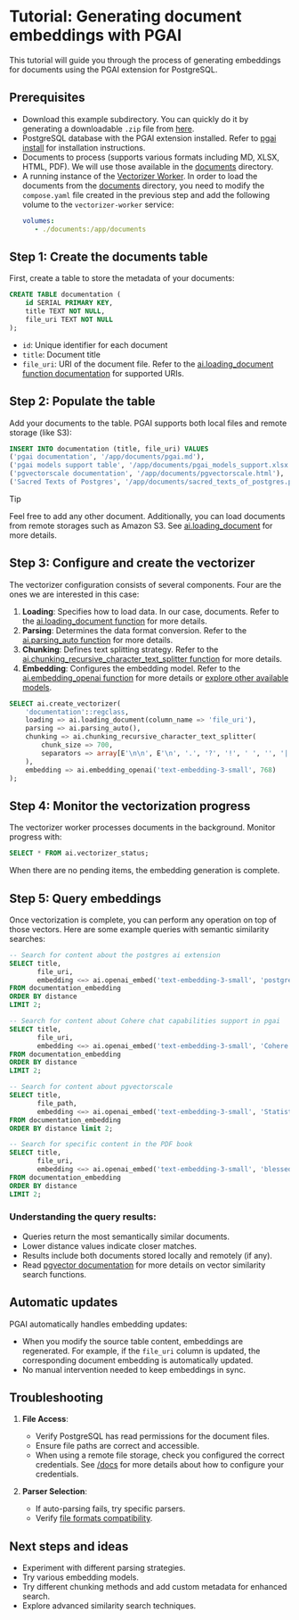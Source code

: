 # Tutorial: Generating document embeddings with PGAI

This tutorial will guide you through the process of generating embeddings for documents using the PGAI extension for PostgreSQL.

## Prerequisites

- Download this example subdirectory. You can quickly do it by generating a downloadable `.zip` file from [here](https://download-directory.github.io/?url=https%3A%2F%2Fgithub.com%2Ftimescale%2Fpgai%2Ftree%2Fmain%2Fexamples%2Fembeddings_from_documents).
- PostgreSQL database with the PGAI extension installed. Refer to [pgai install](/docs/README.md#pgai-install) for installation instructions.
- Documents to process (supports various formats including MD, XLSX, HTML, PDF). We will use those available in the [documents](documents) directory.
- A running instance of the [Vectorizer Worker](/docs/vectorizer/worker.md). In order to load the documents from the [documents](documents) directory, you need to modify the `compose.yaml` file created in the previous step and add the following volume to the `vectorizer-worker` service:
   ```yaml
   volumes:
      - ./documents:/app/documents
   ```

## Step 1: Create the documents table

First, create a table to store the metadata of your documents:

```sql
CREATE TABLE documentation (
    id SERIAL PRIMARY KEY,
    title TEXT NOT NULL,
    file_uri TEXT NOT NULL
);
```

- `id`: Unique identifier for each document
- `title`: Document title
- `file_uri`: URI of the document file. Refer to the [ai.loading_document function documentation](/docs/vectorizer/api-reference.md#ailoading_document) for supported URIs.

## Step 2: Populate the table

Add your documents to the table. PGAI supports both local files and remote storage (like S3):

```sql
INSERT INTO documentation (title, file_uri) VALUES
('pgai documentation', '/app/documents/pgai.md'),                               -- Markdown README from PGAI repository
('pgai models support table', '/app/documents/pgai_models_support.xlsx'),       -- Excel file with model capabilities
('pgvectorscale documentation', '/app/documents/pgvectorscale.html'),           -- HTML documentation
('Sacred Texts of Postgres', '/app/documents/sacred_texts_of_postgres.pdf');    -- A PDF short book
```

> [!TIP]
> Feel free to add any other document. Additionally, you can load documents from remote storages such as Amazon S3. See [ai.loading_document](/docs/vectorizer/api-reference.md#ailoading_document) for more details.

## Step 3: Configure and create the vectorizer

The vectorizer configuration consists of several components. Four are the ones we are interested in this case:

1. **Loading**: Specifies how to load data. In our case, documents. Refer to the [ai.loading_document function](/docs/vectorizer/api-reference.md#ailoading_document) for more details. 
2. **Parsing**: Determines the data format conversion. Refer to the [ai.parsing_auto function](/docs/vectorizer/api-reference.md#aiparsing_auto) for more details.
3. **Chunking**: Defines text splitting strategy. Refer to the [ai.chunking_recursive_character_text_splitter function](/docs/vectorizer/api-reference.md#aichunking_recursive_character_text_splitter) for more details.
4. **Embedding**: Configures the embedding model. Refer to the [ai.embedding_openai function](/docs/vectorizer/api-reference.md#aiembedding_openai) for more details or [explore other available models](/docs/README.md#pgai-model-calling).

```sql
SELECT ai.create_vectorizer(
    'documentation'::regclass,
    loading => ai.loading_document(column_name => 'file_uri'),
    parsing => ai.parsing_auto(),
    chunking => ai.chunking_recursive_character_text_splitter(
        chunk_size => 700,
        separators => array[E'\n\n', E'\n', '.', '?', '!', ' ', '', '|']
    ),
    embedding => ai.embedding_openai('text-embedding-3-small', 768)     
);
```

## Step 4: Monitor the vectorization progress

The vectorizer worker processes documents in the background. Monitor progress with:

```sql
SELECT * FROM ai.vectorizer_status;
```

When there are no pending items, the embedding generation is complete.

## Step 5: Query embeddings

Once vectorization is complete, you can perform any operation on top of those vectors. Here are some example queries with semantic similarity searches:

```sql
-- Search for content about the postgres ai extension
SELECT title,
       file_uri,
       embedding <=> ai.openai_embed('text-embedding-3-small', 'postgres ai extension', dimensions=>768) AS distance
FROM documentation_embedding
ORDER BY distance
LIMIT 2;

-- Search for content about Cohere chat capabilities support in pgai
SELECT title,
       file_uri,
       embedding <=> ai.openai_embed('text-embedding-3-small', 'Cohere chat complete', dimensions=>768) AS distance
FROM documentation_embedding
ORDER BY distance
LIMIT 2;

-- Search for content about pgvectorscale
SELECT title,
       file_path,
       embedding <=> ai.openai_embed('text-embedding-3-small', 'Statistical Binary Quantization', dimensions=>768) AS distance
FROM documentation_embedding
ORDER BY distance limit 2;

-- Search for specific content in the PDF book
SELECT title,
       file_uri,
       embedding <=> ai.openai_embed('text-embedding-3-small', 'blessed postgres', dimensions=>768) AS distance
FROM documentation_embedding
ORDER BY distance
LIMIT 2;
```

### Understanding the query results:
- Queries return the most semantically similar documents.
- Lower distance values indicate closer matches.
- Results include both documents stored locally and remotely (if any).
- Read [pgvector documentation](https://github.com/pgvector/pgvector) for more details on vector similarity search functions.

## Automatic updates

PGAI automatically handles embedding updates:
- When you modify the source table content, embeddings are regenerated. For example, if the `file_uri` column is updated, the corresponding document embedding is automatically updated.
- No manual intervention needed to keep embeddings in sync.

## Troubleshooting

1. **File Access**: 
   - Verify PostgreSQL has read permissions for the document files.
   - Ensure file paths are correct and accessible.
   - When using a remote file storage, check you configured the correct credentials. See [/docs](/docs/vectorizer/api-reference.md#ailoading_document) for more details about how to configure your credentials.

2. **Parser Selection**:
   - If auto-parsing fails, try specific parsers.
   - Verify [file formats compatibility](/docs/vectorizer/api-reference.md#ailoading_document).

## Next steps and ideas

- Experiment with different parsing strategies.
- Try various embedding models.
- Try different chunking methods and add custom metadata for enhanced search.
- Explore advanced similarity search techniques.